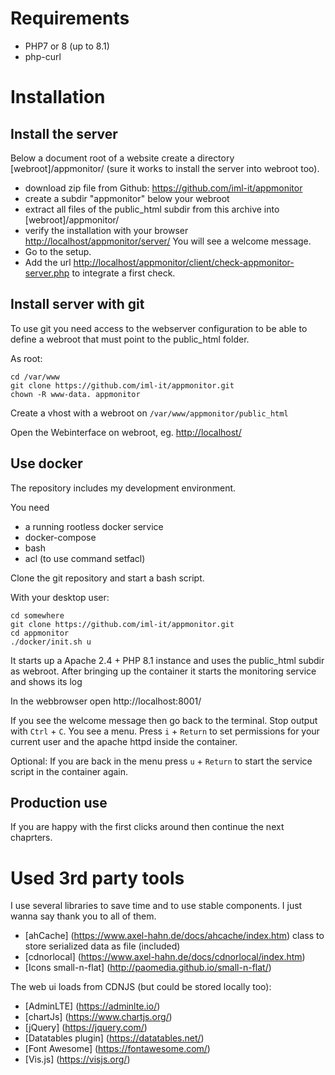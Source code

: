 # Requirements #

- PHP7 or 8 (up to 8.1)
- php-curl

# Installation #

## Install the server ##

Below a document root of a website create a directory [webroot]/appmonitor/ (sure it works to install the server into webroot too).

- download zip file from Github: https://github.com/iml-it/appmonitor
- create a subdir "appmonitor" below your webroot 
- extract all files of the public_html subdir from this archive into [webroot]/appmonitor/
- verify the installation with your browser
  <http://localhost/appmonitor/server/>
  You will see a welcome message.
- Go to the setup.
- Add the url <http://localhost/appmonitor/client/check-appmonitor-server.php> to integrate a first check.

## Install server with git ##

To use git you need access to the webserver configuration to be able to define a webroot that must point to the public_html folder.

As root:

```shell
cd /var/www
git clone https://github.com/iml-it/appmonitor.git
chown -R www-data. appmonitor
```

Create a vhost with a webroot on `/var/www/appmonitor/public_html`

Open the Webinterface on webroot, eg. <http://localhost/>

## Use docker ##

The repository includes my development environment.

You need 

- a running rootless docker service
- docker-compose 
- bash
- acl (to use command setfacl)

Clone the git repository and start a bash script.

With your desktop user:

```shell
cd somewhere
git clone https://github.com/iml-it/appmonitor.git
cd appmonitor
./docker/init.sh u
```

It starts up a Apache 2.4 + PHP 8.1 instance and uses the public_html subdir as webroot.
After bringing up the container it starts the monitoring service and shows its log

In the webbrowser open http://localhost:8001/

If you see the welcome message then go back to the terminal. Stop output with `Ctrl` + `C`. You see a menu. Press `i` + `Return` to set permissions for your current user and the apache httpd inside the container.

Optional: If you are back in the menu press `u` + `Return` to start the service script in the container again.

## Production use ##

If you are happy with the first clicks around then continue the next chaprters.

# Used 3rd party tools #

I use several libraries to save time and to use stable components. I just wanna say thank you to all of them.

- [ahCache] (<https://www.axel-hahn.de/docs/ahcache/index.htm>) class to store
   serialized data as file (included)
- [cdnorlocal] (<https://www.axel-hahn.de/docs/cdnorlocal/index.htm>)
- [Icons small-n-flat] (<http://paomedia.github.io/small-n-flat/>)

The web ui loads from CDNJS (but could be stored locally too):

- [AdminLTE] (<https://adminlte.io/>)
- [chartJs] (<https://www.chartjs.org/>)
- [jQuery] (<https://jquery.com/>)
- [Datatables plugin] (<https://datatables.net/>)
- [Font Awesome] (<https://fontawesome.com/>)
- [Vis.js] (<https://visjs.org/>)
